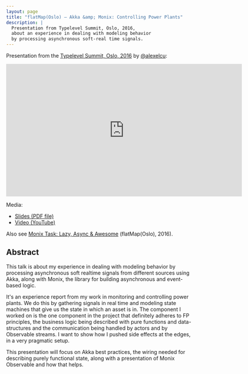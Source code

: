 ```yaml
---
layout: page
title: "flatMap(Oslo) — Akka &amp; Monix: Controlling Power Plants"
description: |
  Presentation from Typelevel Summit, Oslo, 2016,
  about an experience in dealing with modeling behavior
  by processing asynchronous soft-real time signals.
---
```


Presentation from the
[Typelevel Summit, Oslo, 2016](http://typelevel.org/event/2016-05-summit-oslo/)
by [@alexelcu](https://twitter.com/alexelcu):

<iframe width="640" height="360" class="presentation"
    src="https://www.youtube.com/embed/CQxviYlAKaY" frameborder="0" allowfullscreen></iframe>

Media: 

- [Slides (PDF file)](/public/pdfs/Akka-Monix.pdf)
- [Video (YouTube)](https://www.youtube.com/watch?v=CQxviYlAKaY)

Also see
[Monix Task: Lazy, Async &amp; Awesome](./2016-task-flatmap-oslo.html)
(flatMap(Oslo), 2016).

## Abstract

This talk is about my experience in dealing with modeling behavior
by processing asynchronous soft realtime signals from different
sources using Akka, along with Monix, the library for building
asynchronous and event-based logic.

It's an experience report from my work in monitoring and controlling
power plants. We do this by gathering signals in real time and
modeling state machines that give us the state in which an asset is in.
The component I worked on is the one component in the project that
definitely adheres to FP principles, the business logic being
described with pure functions and data-structures and the communication
being handled by actors and by Observable streams. I want to show
how I pushed side effects at the edges, in a very pragmatic setup.

This presentation will focus on Akka best practices, the wiring
needed for describing purely functional state, along with a
presentation of Monix Observable and how that helps.
